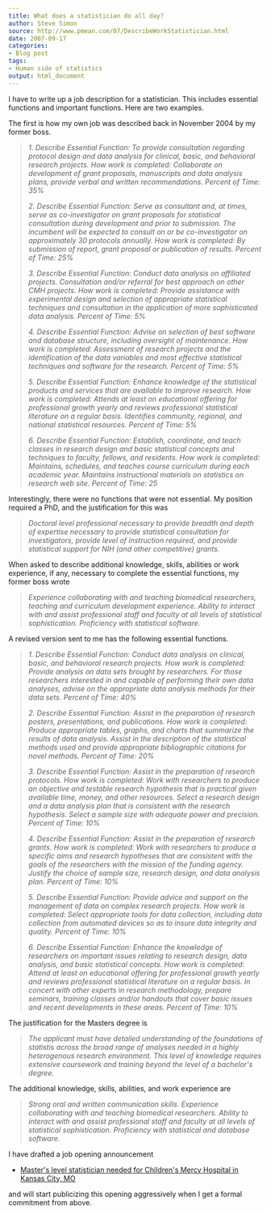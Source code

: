 ```yaml
---
title: What does a statistician do all day?
author: Steve Simon
source: http://www.pmean.com/07/DescribeWorkStatistician.html
date: 2007-09-17
categories:
- Blog post
tags:
- Human side of statistics
output: html_document
---
```

I have to write up a job description for a statistician. This includes
essential functions and important functions. Here are two examples.

The first is how my own job was described back in November 2004 by my
former boss.

> *1. Describe Essential Function: To provide consultation regarding
> protocol design and data analysis for clinical, basic, and behavioral
> research projects. How work is completed: Collaborate on development
> of grant proposals, manuscripts and data analysis plans, provide
> verbal and written recommendations. Percent of Time: 35%*
>
> *2. Describe Essential Function: Serve as consultant and, at times,
> serve as co-investigator on grant proposals for statistical
> consultation during development and prior to submission. The incumbent
> will be expected to consult on or be co-investigator on approximately
> 30 protocols annually. How work is completed: By submission of report,
> grant proposal or publication of results. Percent of Time: 25%*
>
> *3. Describe Essential Function: Conduct data analysis on affiliated
> projects. Consultation and/or referral for best approach on other CMH
> projects. How work is completed: Provide assistance with experimental
> design and selection of appropriate statistical techniques and
> consultation in the application of more sophisticated data analysis.
> Percent of Time: 5%*
>
> *4. Describe Essential Function: Advise on selection of best software
> and database structure, including oversight of maintenance. How work
> is completed: Assessment of research projects and the identification
> of the data variables and most effective statistical techniques and
> software for the research. Percent of Time: 5%*
>
> *5. Describe Essential Function: Enhance knowledge of the statistical
> products and services that are available to improve research. How work
> is completed: Attends at least on educational offering for
> professional growth yearly and reviews professional statistical
> literature on a regular basis. Identifies community, regional, and
> national statistical resources. Percent of Time: 5%*
>
> *6. Describe Essential Function: Establish, coordinate, and teach
> classes in research design and basic statistical concepts and
> techniques to faculty, fellows, and residents. How work is completed:
> Maintains, schedules, and teaches course curriculum during each
> academic year. Maintains instructional materials on statistics on
> research web site. Percent of Time: 25*

Interestingly, there were no functions that were not essential. My
position required a PhD, and the justification for this was

> *Doctoral level professional necessary to provide breadth and depth of
> expertise necessary to provide statistical consultation for
> investigators, provide level of instruction required, and provide
> statistical support for NIH (and other competitive) grants.*

When asked to describe additional knowledge, skills, abilities or work
experience, if any, necessary to complete the essential functions, my
former boss wrote

> *Experience collaborating with and teaching biomedical researchers,
> teaching and curriculum development experience. Ability to interact
> with and assist professional staff and faculty at all levels of
> statistical sophistication. Proficiency with statistical software.*

A revised version sent to me has the following essential functions.

> *1. Describe Essential Function: Conduct data analysis on clinical,
> basic, and behavioral research projects. How work is completed:
> Provide analysis on data sets brought by researchers. For those
> researchers interested in and capable of performing their own data
> analyses, advise on the appropriate data analysis methods for their
> data sets. Percent of Time: 40%*
>
> *2. Describe Essential Function: Assist in the preparation of research
> posters, presentations, and publications. How work is completed:
> Produce appropriate tables, graphs, and charts that summarize the
> results of data analysis. Assist in the description of the statistical
> methods used and provide appropriate bibliographic citations for novel
> methods. Percent of Time: 20%*
>
> *3. Describe Essential Function: Assist in the preparation of research
> protocols. How work is completed: Work with researchers to produce an
> objective and testable research hypothesis that is practical given
> available time, money, and other resources. Select a research design
> and a data analysis plan that is consistent with the research
> hypothesis. Select a sample size with adequate power and precision.
> Percent of Time: 10%*
>
> *4. Describe Essential Function: Assist in the preparation of research
> grants. How work is completed: Work with researchers to produce a
> specific aims and research hypotheses that are consistent with the
> goals of the researchers with the mission of the funding agency.
> Justify the choice of sample size, research design, and data analysis
> plan. Percent of Time: 10%*
>
> *5. Describe Essential Function: Provide advice and support on the
> management of data on complex research projects. How work is
> completed: Select appropriate tools for data collection, including
> data collection from automated devices so as to insure data integrity
> and quality. Percent of Time: 10%*
>
> *6. Describe Essential Function: Enhance the knowledge of researchers
> on important issues relating to research design, data analysis, and
> basic statistical concepts. How work is completed: Attend at least on
> educational offering for professional growth yearly and reviews
> professional statistical literature on a regular basis. In concert
> with other experts in research methodology, prepare seminars, training
> classes and/or handouts that cover basic issues and recent
> developments in these areas. Percent of Time: 10%*

The justification for the Masters degree is

> *The applicant must have detailed understanding of the foundations of
> statistis across the broad range of analyses needed in a highly
> heterogenous research environment. This level of knowledge requires
> extensive coursework and training beyond the level of a bachelor\'s
> degree.*

The additional knowledge, skills, abilities, and work experience are

> *Strong oral and written communication skills. Experience
> collaborating with and teaching biomedical researchers. Ability to
> interact with and assist professional staff and faculty at all levels
> of statistical sophistication. Proficiency with statistical and
> database software.*

I have drafted a job opening announcement

-   [Master\'s level statistician needed for Children\'s Mercy Hospital
    in Kansas City, MO](../JobOpening.asp)

and will start publicizing this opening aggressively when I get a formal
commitment from above.
